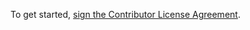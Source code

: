 To get started, <a href="https://www.clahub.com/agreements/audioscience/jdksavdecc-c">sign the Contributor License Agreement</a>.

